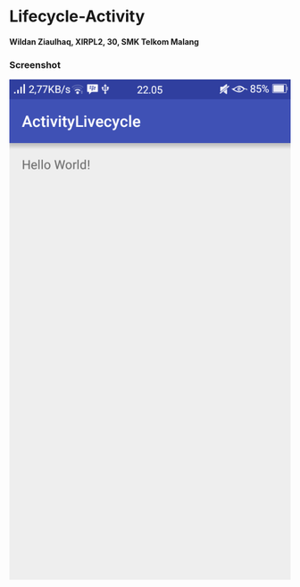 # Lifecycle-Activity

#### Wildan Ziaulhaq, XIRPL2, 30, SMK Telkom Malang

### Screenshot
![1](https://raw.githubusercontent.com/WildanZq/Lifecycle-Activity/master/lifecycle.png)
